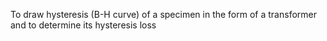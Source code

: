 To draw hysteresis (B-H curve) of a specimen in the form of a transformer and to determine its hysteresis loss

